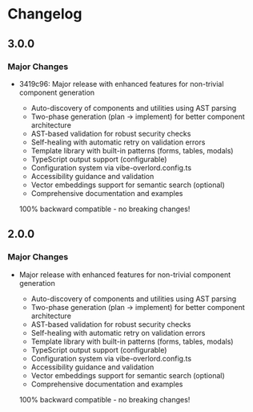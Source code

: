# Changelog

## 3.0.0

### Major Changes

- 3419c96: Major release with enhanced features for non-trivial component generation

  - Auto-discovery of components and utilities using AST parsing
  - Two-phase generation (plan → implement) for better component architecture
  - AST-based validation for robust security checks
  - Self-healing with automatic retry on validation errors
  - Template library with built-in patterns (forms, tables, modals)
  - TypeScript output support (configurable)
  - Configuration system via vibe-overlord.config.ts
  - Accessibility guidance and validation
  - Vector embeddings support for semantic search (optional)
  - Comprehensive documentation and examples

  100% backward compatible - no breaking changes!

## 2.0.0

### Major Changes

- Major release with enhanced features for non-trivial component generation

  - Auto-discovery of components and utilities using AST parsing
  - Two-phase generation (plan → implement) for better component architecture
  - AST-based validation for robust security checks
  - Self-healing with automatic retry on validation errors
  - Template library with built-in patterns (forms, tables, modals)
  - TypeScript output support (configurable)
  - Configuration system via vibe-overlord.config.ts
  - Accessibility guidance and validation
  - Vector embeddings support for semantic search (optional)
  - Comprehensive documentation and examples

  100% backward compatible - no breaking changes!
